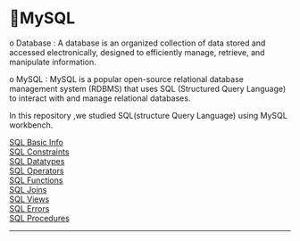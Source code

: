 # 📑MySQL

o Database : A database is an organized collection of data stored and accessed electronically, designed to efficiently manage, retrieve, and manipulate information.<br>

o MySQL : MySQL is a popular open-source relational database management system (RDBMS) that uses SQL (Structured Query Language) to interact with and manage relational databases.

In this repository ,we studied SQL(structure Query Language) using MySQL workbench.


<a href="https://github.com/disha-satpute/MySQL/blob/main/Notes/sql_basic.md">SQL Basic Info</a> <br/>
<a href="https://github.com/disha-satpute/MySQL/blob/main/Notes/sql_constraints.md">SQL Constraints</a> <br/>
<a href="https://github.com/disha-satpute/MySQL/blob/main/Notes/sql_datatypes.md">SQL Datatypes</a> <br/>
<a href="https://github.com/disha-satpute/MySQL/blob/main/Notes/sql_operators.md">SQL Operators</a> <br/>
<a href="https://github.com/disha-satpute/MySQL/blob/main/Notes/sql_functions.md">SQL Functions</a> <br/>
<a href="https://github.com/disha-satpute/MySQL/blob/main/Notes/sql_joins.md">SQL Joins</a> <br/>
<a href="https://github.com/disha-satpute/MySQL/blob/main/Notes/sql_views.md">SQL Views</a> <br/>
<a href="https://github.com/disha-satpute/MySQL/blob/main/Notes/sql_errors.md">SQL Errors</a> <br/>
<a href="https://github.com/disha-satpute/MySQL/blob/main/Notes/mysql_procedures.md">SQL Procedures</a> <br/>


<hr/>
